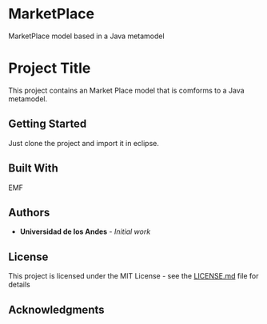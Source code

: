 # MarketPlace
MarketPlace model based in a Java metamodel
# Project Title

This project contains an Market Place model that is comforms to a Java metamodel.

## Getting Started

Just clone the project and import it in eclipse.


## Built With
EMF

## Authors

* **Universidad de los Andes** - *Initial work*

## License

This project is licensed under the MIT License - see the [LICENSE.md](LICENSE.md) file for details

## Acknowledgments

